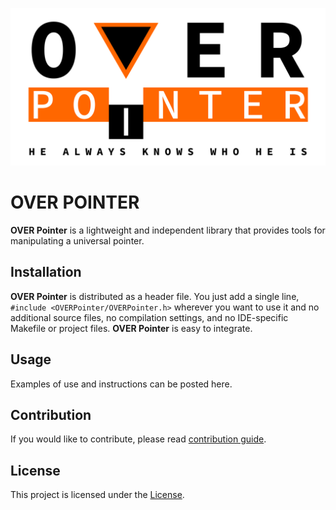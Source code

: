 
![Пример изображения](logo.png)

# OVER POINTER
**OVER Pointer** is a lightweight and independent library that provides tools for manipulating a universal pointer.

## Installation

**OVER Pointer** is distributed as a header file. You just add a single line, `#include <OVERPointer/OVERPointer.h>` wherever you want to use it and no additional source files, no compilation settings, and no IDE-specific Makefile or project files. **OVER Pointer** is easy to integrate.

## Usage

Examples of use and instructions can be posted here.

## Contribution

If you would like to contribute, please read [contribution guide](CONTRIBUTING.md).

## License

This project is licensed under the [License](LICENSE).
